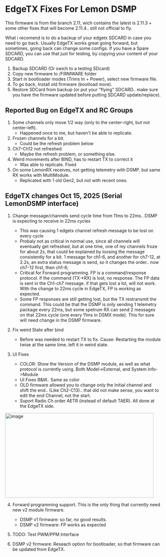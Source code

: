 <h1> EdgeTX Fixes For Lemon DSMP </h1> 

This firmware is from the branch 2.11, wich contains the latest is 2.11.3 + some other fixes that will become 2.11.4.. still not official to fly.


What i recomend is to do a backup of your edgetx SDCARD in case you need to go back.
Usually EdgeTX works great going forward, but sometimes, going back can change some configs.
If you have a Spare SDCARD, you can use that just for testing, by copying your content of your SDCARD.

1. Backup SDCARD  (Or swich to a testing SDcard)
2. Copy new firmware to /FIRMWARE folder
3. Start in bootloader modes (Trims In + Power), select new firmware file.
4. To go back, Install old firmware (bootload more).
5. Restore SDCard from backup (or put your "flying" SDCARD.. make sure you have the firmware updated before putting SDCARD update/replace).


<h2>Reported Bug on EdgeTX and RC Groups</h2>

1. Some channels only move 1/2 way  (only to the center-right, but not center-left). 
    -   Happened once to me, but haven't be able to replicate.
2. Frozen channels for a bit.   
    -   Could be the refresh problem below
3. Ch7-Ch12 not refreshed
    -   Maybe the refresh problem, or something else.
4. Weird movements after BIND, has to restart TX to correct it
    -   Was able to replicate. Fixed
5. On some LemonRX receives, not getting telemetry with DSMP, but same RX works with MultiModule.
    -   Replicated with 1 old Gen2, but not with recent ones. 

<h2>EdgeTX changes Oct 15, 2025 (Serial LemonDSMP interface)</h2>

1. Change message/channels send cycle time from 11ms to 22ms..  DSMP is expecting to receive in 22ms cycles
    - This was causing 1 edgetx channel refresh message to be lost on every cycle
    - Probaly not as critical in normal use, since all channels will eventually get refreshed, but at one time, one of my channels froze for about 
      2s, that could be explained by loosing the message consistently for a bit. 1 message for ch1-6, and another 
      for ch7-12, at 2.2s, an extra status message is send, so it changes the order.. now ch7-12 first, then ch1-6;
    - Critical for Forward programming. FP is a command/response protocol. if the command (TX->RX) is lost, no response. 
      The FP data is sent in the Ch1-ch7 message. if that gets lost a lot, will not work. With the change to 22ms cycle in EdgeTX, FP is working 
      as expected.
    - Some FP responses are still getting lost, but the TX restransmit the command. This could be that the DSMP is only sending 1 telemetry package every 22ms, 
      but some spetrum RX can send 2 messages on that 22ms cycle (one every 11ms in DSMX mode).  This for sure will need change in the DSMP firmware.

2. Fix weird State after bind
    - Before was needed to restart TX to fix. Cause: Restarting the module twise at the same time..left it in weird state.

3. UI Fixes 
    - COLOR:  Show the Version of the DSMP module, as well as what protocol is currently using. Both Model->External, and System Info->Module
    - UI Fixes B&W.. Same as color
    - OLD firmware allowed you to change only the Initial channel and shift the end.. (Like Ch2-C13).. that did not make sense, 
    you want to edit the end Channel, not the start.
    - Suport Radio Ch order AETR (instead of default TAER). All done at the EdgeTX side. 

<img width="479" height="273" alt="image" src="https://github.com/user-attachments/assets/33258953-bc05-4524-ac93-702f62e6ad3e" />

4. Forward programming support.  This is the only thing that currently need new v2 module firmware.
    - DSMP v1 firmware:  so far, no good results.  
    - DSMP v2 firmware:  FP works as expected

5. TODO: Test PWM/PPM Interface

6. DSMP v2 firmware: Reseach option for bootloader, so that firmware can be updated from EdgeTX.


